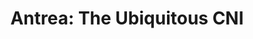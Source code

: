 ---
title: "Antrea: The Ubiquitous CNI"
image: /img/posts/2020/06/20/antrea-logo.svg
excerpt: Post by Chip Zoller
author_name: Chip Zoller
# author_url: https://www.google.com
author_avatar: /img/icon-antrea.png
categories: ['kubernetes']
# use "external" if you only want to drive users to a different blog post that lives outside this site.
external: https://neonmirrors.net/post/2020-06/antrea-the-ubiquitous-cni/
# Tag should match author to drive author pages
tags: ['Antrea Team']
---